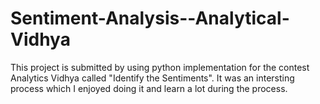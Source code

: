 # Sentiment-Analysis--Analytical-Vidhya
This project is submitted by using python implementation for the contest  Analytics Vidhya called "Identify the Sentiments". It was an intersting process which I enjoyed doing it and learn a lot during the process.
